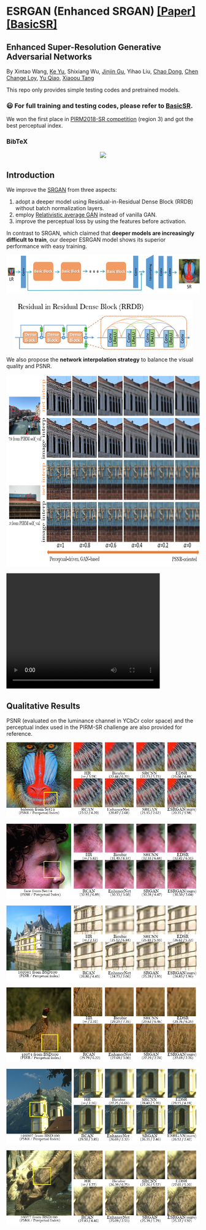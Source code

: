 # ESRGAN (Enhanced SRGAN) [[Paper]](https://github.com/xinntao/ESRGAN) [[BasicSR]](https://github.com/xinntao/BasicSR)
## Enhanced Super-Resolution Generative Adversarial Networks
By Xintao Wang, [Ke Yu](https://yuke93.github.io/), Shixiang Wu, [Jinjin Gu](http://www.jasongt.com/), Yihao Liu, [Chao Dong](https://scholar.google.com.hk/citations?user=OSDCB0UAAAAJ&hl=en), [Chen Change Loy](http://personal.ie.cuhk.edu.hk/~ccloy/), [Yu Qiao](http://mmlab.siat.ac.cn/yuqiao/), [Xiaoou Tang](https://scholar.google.com/citations?user=qpBtpGsAAAAJ&hl=en)

This repo only provides simple testing codes and pretrained models. 

### :smiley: **For full training and testing codes, please refer to  [BasicSR](https://github.com/xinntao/BasicSR).**

We won the first place in [PIRM2018-SR competition](https://www.pirm2018.org/PIRM-SR.html) (region 3) and got the best perceptual index.
<!--pirm ECCV'2018 Workshop-->
### BibTeX
<!--
    @article{wang2018esrgan,
        author={Wang, Xintao and Yu, Ke and Wu, Shixiang and Gu, Jinjin and Liu, Yihao and Dong, Chao and Loy, Chen Change and Qiao, Yu and Tang, Xiaoou},
        title={ESRGAN: Enhanced super-resolution generative adversarial networks},
        journal={arXiv preprint arXiv:},
        year={2018}
    }
-->

<p align="center">
  <img height="400" src="figures/baboon.png">
</p>
                                             
## Introduction 
We improve the [SRGAN](https://arxiv.org/abs/1609.04802) from three aspects:
1. adopt a deeper model using Residual-in-Residual Dense Block (RRDB) without batch normalization layers.
2. employ [Relativistic average GAN](https://ajolicoeur.wordpress.com/relativisticgan/) instead of vanilla GAN.
3. improve the perceptual loss by using the features before activation.

In contrast to SRGAN, which claimed that **deeper models are increasingly difficult to train**, our deeper ESRGAN model shows its superior performance with easy training.

<p align="center">
  <img height="100" src="figures/architecture.png">
</p>
<p align="center">
  <img height="130" src="figures/RRDB.png">
</p>


We also propose the **network interpolation strategy** to balance the visual quality and PSNR.

<p align="center">
  <img height="500" src="figures/net_interp.png">
</p>

<video autoplay="autoplay" loop="loop" width="400" height="300">
  <source src="figures/test.mp4" type="video/mp4" />
  <img src="figures/baboon.png" width="400" height="300" /></video>
  
## Qualitative Results
PSNR (evaluated on the luminance channel in YCbCr color space) and the perceptual index used in the PIRM-SR challenge are also provided for reference.

<p align="center">
  <img src="figures/rlt_01.png">
</p>
<p align="center">
  <img src="figures/rlt_02.png">
</p>
<p align="center">
  <img src="figures/rlt_03.png">
</p>
<p align="center">
  <img src="figures/rlt_04.png">
</p>
<p align="center">
  <img src="figures/rlt_05.png">
</p>
<p align="center">
  <img src="figures/rlt_06.png">
</p>
